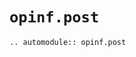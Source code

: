 # `opinf.post`

```{eval-rst}
.. automodule:: opinf.post
```

<!-- :::{important}
Undo preprocessing before you do postprocessing.
Reduced-order model outputs need to be translated back to the state space of the original system of interest.
Raw -> Shifted -> Scaled -> Projected -> Solve
::: -->

<!--The functions listed below compute the absolute and relative errors in different norms.

| Function | Norm |
| :------- | :--- |
| `post.frobenius_error()` | [Frobenius norm](https://en.wikipedia.org/wiki/Matrix_norm#Frobenius_norm) |
| `post.lp_error()` | [$\ell^{p}$ norm](https://en.wikipedia.org/wiki/Lp_space#The_p-norm_in_finite_dimensions) (columnwise) |
| `post.Lp_error()` | [$L^{p}$ norm](https://en.wikipedia.org/wiki/Lp_space#Lp_spaces) |

## Old API

In the following documentation we denote $q_{ij} = [\Q]$ for the entries of a matrix $\Q \in \RR^{n\times k}$ and $q_{i} = [\q]_{i}$ for the entries of a vector $q$.

**`post.frobenius_error(Qtrue, Qapprox)`**: Compute the absolute and relative Frobenius-norm errors between snapshot sets `Qtrue` and `Qapprox`.
The [Frobenius matrix norm](https://en.wikipedia.org/wiki/Matrix_norm#Frobenius_norm) is defined by

$$
    \|\Q\|_{F}
    = \sqrt{\text{trace}(\Q\trp\Q)}
    = \left(\sum_{i=1}^{n}\sum_{j=1}^{k}|q_{ij}|^2\right)^{1/2}.
$$

**`post.lp_error(Qtrue, Qapprox, p=2, normalize=False)`**: Compute the absolute and relative $\ell^{p}$-norm errors between snapshot sets `Qtrue` and `Qapprox`.
The [$\ell^{p}$ norm](https://en.wikipedia.org/wiki/Lp_space#The_p-norm_in_finite_dimensions) is defined by

\begin{align*}
    \|\q\|_{p}
    = \begin{cases}
    \left(\displaystyle\sum_{i=1}^{n}|q_i|^p\right)^{1/p} & p < \infty,
    \\ & \\
    \underset{i=1,\ldots,n}{\text{sup}}|q_i| & p = \infty.
    \end{cases}
\end{align*}

With $p = 2$ this is the usual _Euclidean norm_.
The errors are calculated for each pair of columns of `Qtrue` and `Qapprox`.
If `normalize=True`, then the _normalized absolute error_ is computed instead of the relative error:

$$
    \text{norm\_abs\_error}_j
    = \frac{\|\q_j - \mathbf{y}_j\|_{p}}{\max_{l=1,\ldots,k}\|\q_l\|_{p}},
    \quad
    j = 1,\ldots,k.
$$

**`post.Lp_error(Qtrue, Qapprox, t=None, p=2)`**: Approximate the absolute and relative $L^{p}$-norm errors between snapshot sets `Qtrue` and `Qapprox` corresponding to times `t`.
The [$L^{p}$ norm](https://en.wikipedia.org/wiki/Lp_space#Lp_spaces) for vector-valued functions is defined by

$$
    \|\q(\cdot)\|_{L^p([a,b])}
    = \begin{cases}
    \left(\displaystyle\int_{a}^{b}\|\q(t)\|_{p}^p\:dt\right)^{1/p} & p < \infty,
    \\ & \\
    \sup_{t\in[a,b]}\|\q(t)\|_{\infty} & p = \infty.
    \end{cases}
$$

For finite _p_, the integrals are approximated by the trapezoidal rule:

$$
    \int_{a}^{b}\|\q(t)\|_{p}^{p}\:dt
    \approx \delta t\left(
        \frac{1}{2}\|\q(t_0)\|_{p}^p
        + \sum_{j=1}^{k-2}\|\q(t_j)\|_{p}^p
        + \frac{1}{2}\|\q(t_{k-1})\|_{p}^p
    \right),
    \\
    a = t_0 < t_1 < \cdots < t_{k-1} = b.
$$

The `t` argument can be omitted if _p_ is infinity (`p = np.inf`). -->
